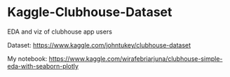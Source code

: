 # Kaggle-Clubhouse-Dataset
EDA and viz of clubhouse app users

Dataset: https://www.kaggle.com/johntukey/clubhouse-dataset

My notebook: https://www.kaggle.com/wirafebriarjuna/clubhouse-simple-eda-with-seaborn-plotly

